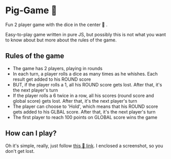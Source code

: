 # Pig-Game 🐷
Fun 2 player game with the dice in the center 🎲 .

Easy-to-play game written in pure JS, but possibly this is not what you want to know about but more about the rules of the game.

## Rules of the game
- The game has 2 players, playing in rounds
- In each turn, a player rolls a dice as many times as he whishes. Each result get added to his ROUND score
- BUT, if the player rolls a 1, all his ROUND score gets lost. After that, it's the next player's turn
- If the player rolls a 6 twice in a row, all his scores (round score and global score) gets lost. After that, it's the next player's turn
- The player can choose to 'Hold', which means that his ROUND score gets added to his GLBAL score. After that, it's the next player's turn
- The first player to reach 100 points on GLOBAL score wins the game

## How can I play?

Oh it's simple, really, just follow [this 🐷 link](https://arcadiusj.github.io/PigGame/). I enclosed a screenshot, so you don't get lost.
